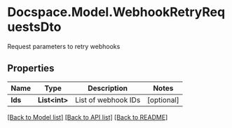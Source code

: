 # Docspace.Model.WebhookRetryRequestsDto
Request parameters to retry webhooks

## Properties

Name | Type | Description | Notes
------------ | ------------- | ------------- | -------------
**Ids** | **List&lt;int&gt;** | List of webhook IDs | [optional] 

[[Back to Model list]](../README.md#documentation-for-models) [[Back to API list]](../README.md#documentation-for-api-endpoints) [[Back to README]](../README.md)

